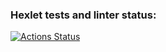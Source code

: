 ### Hexlet tests and linter status:
[![Actions Status](https://github.com/punchybunchy/java-project-73/workflows/hexlet-check/badge.svg)](https://github.com/punchybunchy/java-project-73/actions)